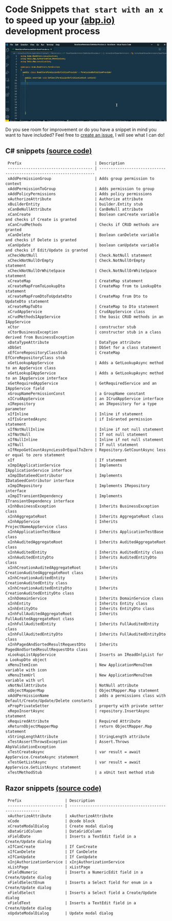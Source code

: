 # Code Snippets `that start with an x` to speed up your [(abp.io)](https://abp.io/) development process

![ABPx in Action!](images/abpx_in_action.gif "ABPx - Code snippets that start with an 'x' - in Action!")

Do you see room for improvement or do you have a snippet in mind you want to have included? Feel free to [create an issue](https://github.com/bartvanhoey/ABPx/issues/new), I will see what I can do!

## C# snippets [(source code)](https://github.com/bartvanhoey/ABPx/blob/master/snippets/csharp.json)

     Prefix                                | Description                                                         
     ------------------------------------- | -------------------------------------------------------------------- 
     xAddPermissionGroup                   | Adds group permission to context                                    
     xAddPermissionToGroup                 | Adds permission to group                                            
     xAddPolicyPermissions                 | Adds policy permissions                                             
     xAuthorizeAttribute                   | Authorize attribute                                                 
     xBuilderEntity                        | builder.Entity stub                                                 
     xCanBeNullAttribute                   | CanBeNull attribute                                                 
     xCanCreate                            | Boolean canCreate variable and checks if Create is granted          
     xCanCrudMethods                       | Checks if CRUD methods are granted                                  
     xCanDelete                            | Boolean canDelete variable and checks if Delete is granted          
     xCanUpdate                            | boolean canUpdate variable and checks if Edit/Update is granted     
     xCheckNotNull                         | Check.NotNull statement                                             
     xCheckNotNullOrEmpty                  | Check.NotNullOrEmpty statement                                      
     xCheckNotNullOrWhiteSpace             | Check.NotNullOrWhiteSpace statement                                 
     xCreateMap                            | CreateMap statement                                                 
     xCreateMapFromToLookupDto             | CreateMap from to LookupDto statement                               
     xCreateMapFromDtoToUpdateDto          | CreateMap from Dto to UpdateDto statement                           
     xCreateMapToDto                       | CreateMap to Dto statement                                          
     xCrudAppService                       | CrudAppService class                                                
     xCrudMethodsIAppService               | the basic CRUD methods in an IAppService                            
     xCtor                                 | constructor stub                                                    
     xCtorBusinessException                | constructor stub in a class derived from BusinessException          
     xDataTypeAttribute                    | DataType attribute                                                  
     xDbSet                                | DbSet for a class statement                                         
     xEfCoreRepositoryClassStub            | CreateMap EfCoreRepositoryClass stub                                
     xGetLookupAppService                  | Adds a GetLookupAsync method to an AppService class                 
     xGetLookupIAppService                 | Adds a GetLookupAsync method to an IAppService interface            
     xGetRequiredAppService                | GetRequiredService and an IAppService field                         
     xGroupNamePermissionConst             | a GroupName constant                                                
     xICrudAppService                      | an ICrudAppService interface                                        
     xIRepository                          | an IRepository for a type parameter                                 
     xIfInline                             | Inline if statement                                                 
     xIfIsGrantedAsync                     | if IsGranted permission statement                                   
     xIfNotNullInline                      | Inline if not null statement                                        
     xIfNotNull                            | If not null statement                                               
     xIfNullInline                         | Inline if not null statement                                        
     xIfNull                               | If null statement                                                   
     xIfRepoGetCountAsyncLessOrEqualToZero | Repository.GetCountAsync less or equal to zero statement            
     xIf                                   | If statement                                                        
     xImpIApplicationService               | Implements IApplicationService interface                            
     xImpIDataSeedContributor              | Implements IDataSeedContributor interface                           
     xImpIRepository                       | Implements IRepository interface                                    
     xImpITransientDependency              | Implements ITransientDependency interface                           
     xInhBusinessException                 | Inherits BusinessException class                                    
     xInhAggregateRoot                     | Inherits AggregateRoot class                                        
     xInhAppService                        | Inherits ProjectNameAppService class                                
     xInhApplicationTestBase               | Inherits ApplicationTestBase class                                  
     xInhAuditedAggregateRoot              | Inherits AuditedAggregateRoot class                                 
     xInhAuditedEntity                     | Inherits AuditedEntity class                                        
     xInhAuditedEntityDto                  | Inherits AuditedEntityDto class                                     
     xInhCreationAuditedAggregateRoot      | Inherits CreationAuditedAggregateRoot class                         
     xInhCreationAuditedEntity             | Inherits CreationAuditedEntity class                                
     xInhCreationAuditedEntityDto          | Inherits CreationAuditedEntityDto class                             
     xInhDomainService                     | Inherits DomainService class                                        
     xInhEntity                            | Inherits Entity class                                               
     xInhEntityDto                         | Inherits EntityDto class                                            
     xInhFullAuditedAggregateRoot          | Inherits FullAuditedAggregateRoot class                             
     xInhFullAuditedEntity                 | Inherits FullAuditedEntity class                                    
     xInhFullAuditedEntityDto              | Inherits FullAuditedEntityDto class                                 
     xInhPagedAndSortedResultRequestDto    | Inherits PagedAndSortedResultRequestDto class                       
     xLookupListAppService                 | Inserts an IReadOnlyList for a LookupDto object                     
     xMenuItemIcon                         | New ApplicationMenuItem variable with icon                          
     xMenuItemUrl                          | New ApplicationMenuItem variable with url                           
     xNotNullAttribute                     | NotNull attribute                                                   
     xObjectMapperMap                      | ObjectMapper.Map statement                                          
     xAddPermissionName                    | adds a permissions class with Default/Create/Update/Delete constants
     xPropPrivateSetter                    | property with private setter                                        
     xRepoInsertAsync                      | repository.InsertAsync statement                                    
     xRequiredAttribute                    | Required Attribute                                                  
     xReturnObjectMapperMap                | return ObjectMapper.Map statement                                   
     xStringLengthAttribute                | StringLength attribute                                              
     xTestAssertThrowsException            | Assert.Throws AbpValidationException                                
     xTestCreateAsync                      | var result = await AppService.CreateAsync statement                 
     xTestGetListAsync                     | var result = await AppService.GetListAsync statement                
     xTestMethodStub                       | a xUnit test method stub                                            

## Razor snippets [(source code)](https://github.com/bartvanhoey/ABPx/blob/master/snippets/razor.json)

     Prefix                   | Description                                              
     ------------------------ | --------------------------------------------------------- 
     xAuthorizeAttribute      | xAuthorizeAttribute                                      
     xCode                    | @code block                                              
     xCreateModalDialog       | Create modal dialog                                      
     xDataGridColumn          | DataGridColumn                                           
     xFieldDate               | Inserts a TextEdit field in a Create/Update dialog       
     xIfCanCreate             | If CanCreate                                             
     xIfCanDelete             | If CanDelete                                             
     xIfCanUpdate             | If CanUpdate                                             
     xInjAuthorizationService | xInjAuthorizationService                                 
     xListPage                | xListPage                                                
     xFieldNumeric            | Inserts a NumericEdit field in a Create/Update dialog    
     xFieldSelectEnum         | Inserts a Select field for enum in a Create/Update dialog
     xFieldSelect             | Inserts a Select field a Create/Update dialog            
     xFieldText               | Inserts a TextEdit field in a Create/Update dialog       
     xUpdateModalDialog       | Update modal dialog                                      


